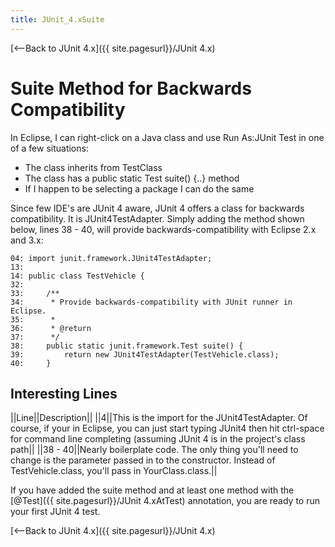 ```yaml
---
title: JUnit_4.xSuite
---
```

[<--Back to JUnit 4.x]({{ site.pagesurl}}/JUnit 4.x)

# Suite Method for Backwards Compatibility

In Eclipse, I can right-click on a Java class and use Run As:JUnit Test in one of a few situations:
* The class inherits from TestClass
* The class has a public static Test suite() {..} method
* If I happen to be selecting a package I can do the same

Since few IDE's are JUnit 4 aware, JUnit 4 offers a class for backwards compatibility. It is JUnit4TestAdapter. Simply adding the method shown below, lines 38 - 40, will provide backwards-compatibility with Eclipse 2.x and 3.x:
```
04: import junit.framework.JUnit4TestAdapter;
13: 
14: public class TestVehicle {
32: 
33:     /**
34:      * Provide backwards-compatibility with JUnit runner in Eclipse.
35:      * 
36:      * @return
37:      */
38:     public static junit.framework.Test suite() {
39:         return new JUnit4TestAdapter(TestVehicle.class);
40:     }
```
## Interesting Lines
||Line||Description||
||4||This is the import for the JUnit4TestAdapter. Of course, if your in Eclipse, you can just start typing JUnit4 then hit ctrl-space for command line completing (assuming JUnit 4 is in the project's class path||
||38 - 40||Nearly boilerplate code. The only thing you'll need to change is the parameter passed in to the constructor. Instead of TestVehicle.class, you'll pass in YourClass.class.||

If you have added the suite method and at least one method with the [@Test]({{ site.pagesurl}}/JUnit 4.xAtTest) annotation, you are ready to run your first JUnit 4 test.

[<--Back to JUnit 4.x]({{ site.pagesurl}}/JUnit 4.x)